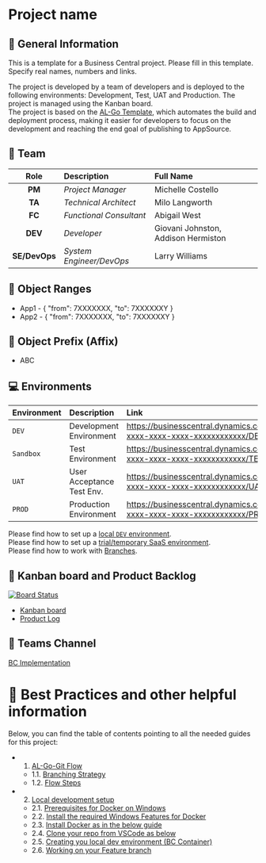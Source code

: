 # Project name
## :mega: General Information
This is a template for a Business Central project. Please fill in this template. Specify real names, numbers and links.

The project is developed by a team of developers and is deployed to the following environments: Development, Test, UAT and Production. 
The project is managed using the Kanban board. 
<br />The project is based on the [AL-Go Template](https://github.com/microsoft/AL-Go), which automates the build and deployment process, making it easier for developers to focus on the development and reaching the end goal of publishing to AppSource.

## :steam_locomotive: Team
| Role          | Description              | Full Name              |
|:-------------:|:-------------------------|:-----------------------|
| **PM**        | *Project Manager*        | Michelle Costello
| **TA**        | *Technical Architect*    | Milo Langworth
| **FC**        | *Functional Consultant*  | Abigail West
| **DEV**       | *Developer*              | Giovani Johnston, Addison Hermiston
| **SE/DevOps** | *System Engineer/DevOps* | Larry Williams

## :triangular_ruler: Object Ranges
- App1 - {
    "from": 7XXXXXXX,
    "to": 7XXXXXXY
  }
- App2 - {
    "from": 7XXXXXXX,
    "to": 7XXXXXXY
  }

## :date: Object Prefix (Affix)
- ABC
 
## :computer: Environments
| Environment | Description | Link |
|:------------|:---------------------------|:-------------------------------------------------------------------------------|
| `DEV`       | Development Environment    | https://businesscentral.dynamics.com/xxxxxxxx-xxxx-xxxx-xxxx-xxxxxxxxxxxx/DEV  |
| `Sandbox`   | Test Environment           | https://businesscentral.dynamics.com/xxxxxxxx-xxxx-xxxx-xxxx-xxxxxxxxxxxx/TEST |
| `UAT`       | User Acceptance Test Env.  | https://businesscentral.dynamics.com/xxxxxxxx-xxxx-xxxx-xxxx-xxxxxxxxxxxx/UAT  |
| `PROD`      | Production Environment     | https://businesscentral.dynamics.com/xxxxxxxx-xxxx-xxxx-xxxx-xxxxxxxxxxxx/PROD |

Please find how to set up a [local `DEV` environment](https://github.com/ciellosinc/Ciellos-BC-git-flow-template/blob/main/Guides/LocalDevelopment.md).  
Please find how to set up a [trial/temporary SaaS environment]().  
Please find how to work with [Branches](https://github.com/ciellosinc/Ciellos-BC-git-flow-template/blob/main/Guides/BranchFlow.md).

## :microscope: Kanban board and Product Backlog
[![Board Status](https://ciellos.visualstudio.com/6f789900-0db7-46c9-9b00-84e46c577012/12d40337-33b9-431b-8f86-a52195352ee1/_apis/work/boardbadge/7c8cf15d-7ca5-45f8-9a46-e6cb22409844)](https://ciellos.visualstudio.com/6f789900-0db7-46c9-9b00-84e46c577012/_boards/board/t/12d40337-33b9-431b-8f86-a52195352ee1/Microsoft.RequirementCategory)

- [Kanban board](https://ciellos.visualstudio.com/Ciellos%20BC%20git%20flow%20Template/_boards/board/t/Ciellos%20BC%20git%20flow%20Template%20Team/Stories)
- [Product Log](https://ciellos.visualstudio.com/Ciellos%20BC%20git%20flow%20Template)


## :bell: Teams Channel
[BC Implementation](https://teams.microsoft.com/l/channel/19%3ARCJIPW3TwGLgWSR7xB79M5_xPlei2GFJ59xE0eRG4rw1%40thread.tacv2/General?groupId=be7a6c1c-7f8a-4282-addf-e99ebbd295ce&tenantId=46e85934-1fab-4533-a4ad-de92ce1fd81a)


# :moyai: Best Practices and other helpful information
Below, you can find the table of contents pointing to all the needed guides for this project:

- 1. [AL-Go-Git Flow](https://github.com/ciellosinc/Ciellos-BC-git-flow-template/blob/main/Guides/BranchFlow.md#1-al-go-git-flow)
   - 1.1. [Branching Strategy](https://github.com/ciellosinc/Ciellos-BC-git-flow-template/blob/main/Guides/BranchFlow.md#11-branching-strategy)
   - 1.2. [Flow Steps](https://github.com/ciellosinc/Ciellos-BC-git-flow-template/blob/main/Guides/BranchFlow.md#12-flow-steps)

- 2. [Local development setup](https://github.com/ciellosinc/Ciellos-BC-git-flow-template/blob/main/Guides/LocalDevelopment.md)
   - 2.1. [Prerequisites for Docker on Windows](https://github.com/ciellosinc/Ciellos-BC-git-flow-template/blob/main/Guides/LocalDevelopment.md#21-prerequisites-for-docker-on-windows)
   - 2.2. [Install the required Windows Features for Docker](https://github.com/ciellosinc/Ciellos-BC-git-flow-template/blob/main/Guides/LocalDevelopment.md#22-install-the-required-windows-features-for-docker)
   -  2.3. [Install Docker as in the below guide](https://github.com/ciellosinc/Ciellos-BC-git-flow-template/blob/main/Guides/LocalDevelopment.md#23-install-docker-as-in-the-below-guide)
   -  2.4. [Clone your repo from VSCode as below](https://github.com/ciellosinc/Ciellos-BC-git-flow-template/blob/main/Guides/LocalDevelopment.md#24-clone-your-repo-from-vscode-as-below)
   -  2.5. [Creating you local dev environment (BC Container)](https://github.com/ciellosinc/Ciellos-BC-git-flow-template/blob/main/Guides/LocalDevelopment.md#25-creating-you-local-dev-environment-bc-container)
   -  2.6. [Working on your Feature branch](https://github.com/ciellosinc/Ciellos-BC-git-flow-template/blob/main/Guides/LocalDevelopment.md#26-working-on-your-feature-branch)


